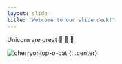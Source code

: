 ```yaml
---
layout: slide
title: "Welcome to our slide deck!"
---
```


Unicorn are great 🦄 🚀 🚀 

![cherryontop-o-cat](https://octodex.github.com/images/cherryontop-o-cat.png)
{: .center}
